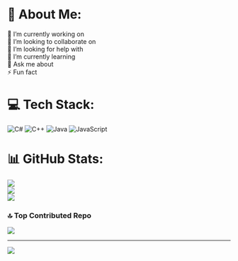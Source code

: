 # 💫 About Me:
🔭 I’m currently working on<br>👯 I’m looking to collaborate on<br>🤝 I’m looking for help with<br>🌱 I’m currently learning<br>💬 Ask me about<br>⚡ Fun fact


# 💻 Tech Stack:
![C#](https://img.shields.io/badge/c%23-%23239120.svg?style=for-the-badge&logo=csharp&logoColor=white) ![C++](https://img.shields.io/badge/c++-%2300599C.svg?style=for-the-badge&logo=c%2B%2B&logoColor=white) ![Java](https://img.shields.io/badge/java-%23ED8B00.svg?style=for-the-badge&logo=openjdk&logoColor=white) ![JavaScript](https://img.shields.io/badge/javascript-%23323330.svg?style=for-the-badge&logo=javascript&logoColor=%23F7DF1E)
# 📊 GitHub Stats:
![](https://github-readme-stats.vercel.app/api?username=tranphuchau-agu&theme=dark&hide_border=false&include_all_commits=false&count_private=false)<br/>
![](https://nirzak-streak-stats.vercel.app/?user=tranphuchau-agu&theme=dark&hide_border=false)<br/>
![](https://github-readme-stats.vercel.app/api/top-langs/?username=tranphuchau-agu&theme=dark&hide_border=false&include_all_commits=false&count_private=false&layout=compact)

### 🔝 Top Contributed Repo
![](https://github-contributor-stats.vercel.app/api?username=tranphuchau-agu&limit=5&theme=dark&combine_all_yearly_contributions=true)

---
[![](https://visitcount.itsvg.in/api?id=tranphuchau-agu&icon=0&color=0)](https://visitcount.itsvg.in)

<!-- Proudly created with GPRM ( https://gprm.itsvg.in ) -->
